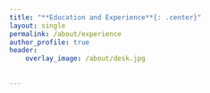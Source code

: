 ```yaml
---
title: "**Education and Experience**{: .center}"
layout: single
permalink: /about/experience
author_profile: true
header:
    overlay_image: /about/desk.jpg
    
    
---
```


